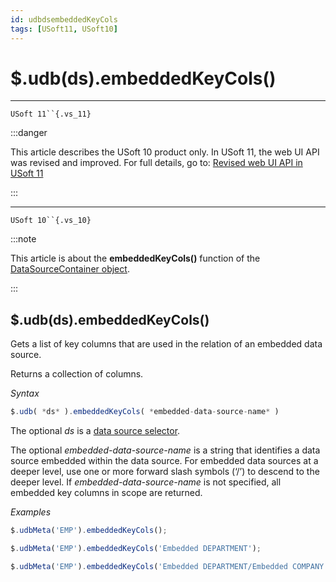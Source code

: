 ```yaml
---
id: udbdsembeddedKeyCols
tags: [USoft11, USoft10]
---
```

# $.udb(ds).embeddedKeyCols()



----

`USoft 11``{.vs_11}`


:::danger

This article describes the USoft 10 product only.
In USoft 11, the web UI API was revised and improved. For full details, go to:
[Revised web UI API in USoft 11](/docs/Web_and_app_UIs/UDB_udb/Revised_web_UI_API_in_USoft_11.md)

:::

----

`USoft 10``{.vs_10}`


:::note

This article is about the **embeddedKeyCols()** function of the [DataSourceContainer object](/docs/Web_and_app_UIs/UDB_DataSourceContainer).

:::

## **$.udb(ds).embeddedKeyCols()**

Gets a list of key columns that are used in the relation of an embedded data source.

Returns a collection of columns.

*Syntax*

```js
$.udb( *ds* ).embeddedKeyCols( *embedded-data-source-name* )
```

The optional *ds* is a [data source selector](/docs/Web_and_app_UIs/UDB_DataSourceMetaContainer/UDB_DataSourceMetaContainer_object.md).

The optional *embedded-data-source-name* is a string that identifies a data source embedded within the data source. For embedded data sources at a deeper level, use one or more forward slash symbols (‘/’) to descend to the deeper level. If *embedded-data-source-name* is not specified, all embedded key columns in scope are returned.

*Examples*

```js
$.udbMeta('EMP').embeddedKeyCols();
```

```js
$.udbMeta('EMP').embeddedKeyCols('Embedded DEPARTMENT');
```

```js
$.udbMeta('EMP').embeddedKeyCols('Embedded DEPARTMENT/Embedded COMPANY');
```

 
